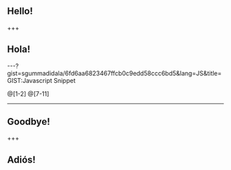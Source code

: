 ## Hello!

+++

## Hola!

---?gist=sgummadidala/6fd6aa6823467ffcb0c9edd58ccc6bd5&lang=JS&title=GIST:Javascript Snippet

@[1-2] @[7-11]

---
## Goodbye!

+++

## Adiós!
